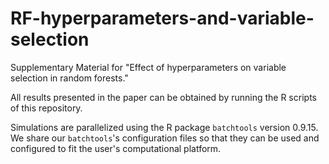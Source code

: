 # RF-hyperparameters-and-variable-selection
Supplementary Material for "Effect of hyperparameters on variable selection in random forests."

All results presented in the paper can be obtained by running the R scripts of this repository.

Simulations are parallelized using the R package ```batchtools``` version 0.9.15. We share our ```batchtools```'s configuration files so that they can be used and configured to fit the user's computational platform. 

